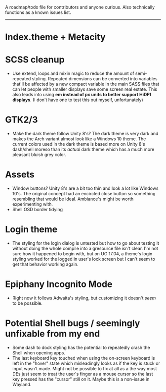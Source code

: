 A roadmap/todo file for contributors and anyone curious. Also technically functions as a known issues list.

----------

# Index.theme + Metacity

# SCSS cleanup
- Use extend, loops and mixin magic to reduce the amount of semi-repeated styling. Repeated dimensions can be converted into variables that'll be affected by a new compact variable in the main SASS files that can let people with smaller displays save some screen real estate. This also leads into using **em instead of px units to better support HiDPI displays**. (I don't have one to test this out myself, unfortunately)

# GTK2/3
- Make the dark theme follow Unity 8's? The dark theme is very dark and makes the Arch variant almost look like a Windows 10 theme. The current colors used in the dark theme is based more on Unity 8's dash/shell moreso than its *actual* dark theme which has a much more pleasant bluish grey color.

# Assets
- Window buttons? Unity 8's are a bit too thin and look a lot like Windows 10's. The original concept had an encircled close button so something resembling that would be ideal. Ambiance's might be worth experimenting with.
- Shell OSD border tidying

# Login theme
- The styling for the login dialog is untested but how to go about testing it without doing the whole compile into a gresource file isn't clear. I'm not sure how it happened to begin with, but on UG 17.04, a theme's login styling worked for the logged in user's lock screen but I can't seem to get that behavior working again.

# Epiphany Incognito Mode
- Right now it follows Adwaita's styling, but customizing it doesn't _seem_ to be possible.

# Potential Shell bugs / seemingly unfixable from my end
- Some dash to dock styling has the potential to repeatedly crash the Shell when opening apps.
- The last keyboard key touched when using the on-screen keyboard is left in the "hover" state
which misleadingly looks as if the key is stuck or input wasn't made. Might not be possible to fix at all as a the way most DEs just seem to treat the user's finger as a mouse cursor so the last key pressed has the "cursor" still on it. Maybe this is a non-issue in Wayland.
